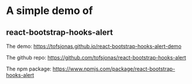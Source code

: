 # A simple demo of

## react-bootstrap-hooks-alert

The demo:
<https://tofsjonas.github.io/react-bootstrap-hooks-alert-demo>

The github repo:
<https://github.com/tofsjonas/react-bootstrap-hooks-alert>

The npm package:
<https://www.npmjs.com/package/react-bootstrap-hooks-alert>
